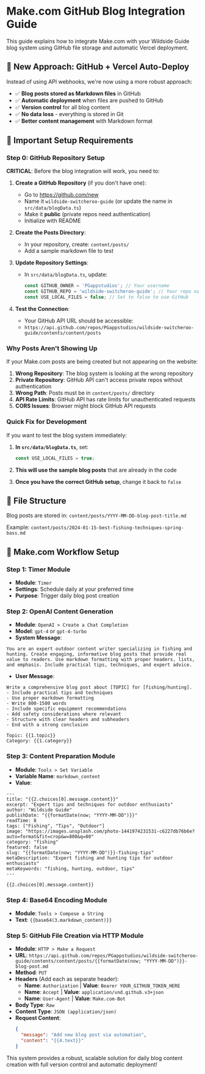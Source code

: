 # Make.com GitHub Blog Integration Guide

This guide explains how to integrate Make.com with your Wildside Guide blog system using GitHub file storage and automatic Vercel deployment.

## 🚀 **New Approach: GitHub + Vercel Auto-Deploy**

Instead of using API webhooks, we're now using a more robust approach:
- ✅ **Blog posts stored as Markdown files** in GitHub
- ✅ **Automatic deployment** when files are pushed to GitHub
- ✅ **Version control** for all blog content
- ✅ **No data loss** - everything is stored in Git
- ✅ **Better content management** with Markdown format

## 🚨 **Important Setup Requirements**

### **Step 0: GitHub Repository Setup**

**CRITICAL**: Before the blog integration will work, you need to:

1. **Create a GitHub Repository** (if you don't have one):
   - Go to https://github.com/new
   - Name it `wildside-switcheroo-guide` (or update the name in `src/data/blogData.ts`)
   - Make it **public** (private repos need authentication)
   - Initialize with README

2. **Create the Posts Directory**:
   - In your repository, create: `content/posts/`
   - Add a sample markdown file to test

3. **Update Repository Settings**:
   - In `src/data/blogData.ts`, update:
     ```javascript
     const GITHUB_OWNER = 'PGappstudios'; // Your username
     const GITHUB_REPO = 'wildside-switcheroo-guide'; // Your repo name
     const USE_LOCAL_FILES = false; // Set to false to use GitHub
     ```

4. **Test the Connection**:
   - Your GitHub API URL should be accessible: 
   - `https://api.github.com/repos/PGappstudios/wildside-switcheroo-guide/contents/content/posts`

### **Why Posts Aren't Showing Up**

If your Make.com posts are being created but not appearing on the website:

1. **Wrong Repository**: The blog system is looking at the wrong repository
2. **Private Repository**: GitHub API can't access private repos without authentication
3. **Wrong Path**: Posts must be in `content/posts/` directory
4. **API Rate Limits**: GitHub API has rate limits for unauthenticated requests
5. **CORS Issues**: Browser might block GitHub API requests

### **Quick Fix for Development**

If you want to test the blog system immediately:

1. **In `src/data/blogData.ts`**, set:
   ```javascript
   const USE_LOCAL_FILES = true;
   ```

2. **This will use the sample blog posts** that are already in the code

3. **Once you have the correct GitHub setup**, change it back to `false`

## 📁 **File Structure**

Blog posts are stored in: `content/posts/YYYY-MM-DD-blog-post-title.md`

Example: `content/posts/2024-01-15-best-fishing-techniques-spring-bass.md`

## 🔧 **Make.com Workflow Setup**

### **Step 1: Timer Module**
- **Module**: `Timer`
- **Settings**: Schedule daily at your preferred time
- **Purpose**: Trigger daily blog post creation

### **Step 2: OpenAI Content Generation**
- **Module**: `OpenAI > Create a Chat Completion`
- **Model**: `gpt-4` or `gpt-4-turbo`
- **System Message**: 
```
You are an expert outdoor content writer specializing in fishing and hunting. Create engaging, informative blog posts that provide real value to readers. Use markdown formatting with proper headers, lists, and emphasis. Include practical tips, techniques, and expert advice.
```
- **User Message**: 
```
Write a comprehensive blog post about [TOPIC] for [fishing/hunting]. 
- Include practical tips and techniques
- Use proper markdown formatting
- Write 800-1500 words
- Include specific equipment recommendations
- Add safety considerations where relevant
- Structure with clear headers and subheaders
- End with a strong conclusion

Topic: {{1.topic}}
Category: {{1.category}}
```

### **Step 3: Content Preparation Module**
- **Module**: `Tools > Set Variable`
- **Variable Name**: `markdown_content`
- **Value**:
```
---
title: "{{2.choices[0].message.content}}"
excerpt: "Expert tips and techniques for outdoor enthusiasts"
author: "Wildside Guide"
publishDate: "{{formatDate(now; "YYYY-MM-DD")}}"
readTime: 8
tags: ["Fishing", "Tips", "Outdoor"]
image: "https://images.unsplash.com/photo-1441974231531-c6227db76b6e?auto=format&fit=crop&w=800&q=80"
category: "fishing"
featured: false
slug: "{{formatDate(now; "YYYY-MM-DD")}}-fishing-tips"
metaDescription: "Expert fishing and hunting tips for outdoor enthusiasts"
metaKeywords: "fishing, hunting, outdoor, tips"
---

{{2.choices[0].message.content}}
```

### **Step 4: Base64 Encoding Module**
- **Module**: `Tools > Compose a String`
- **Text**: `{{base64(3.markdown_content)}}`

### **Step 5: GitHub File Creation via HTTP Module**
- **Module**: `HTTP > Make a Request`
- **URL**: `https://api.github.com/repos/PGappstudios/wildside-switcheroo-guide/contents/content/posts/{{formatDate(now; "YYYY-MM-DD")}}-blog-post.md`
- **Method**: `PUT`
- **Headers** (Add each as separate header):
  - **Name**: `Authorization` | **Value**: `Bearer YOUR_GITHUB_TOKEN_HERE`
  - **Name**: `Accept` | **Value**: `application/vnd.github.v3+json`
  - **Name**: `User-Agent` | **Value**: `Make.com-Bot`
- **Body Type**: `Raw`
- **Content Type**: `JSON (application/json)`
- **Request Content**:
  ```json
  {
    "message": "Add new blog post via automation",
    "content": "{{4.text}}"
  }
  ```

This system provides a robust, scalable solution for daily blog content creation with full version control and automatic deployment!